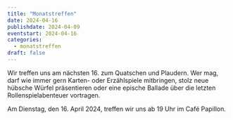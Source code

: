 ```yaml
---
title: "Monatstreffen"
date: 2024-04-16
publishdate: 2024-04-09
eventstart: 2024-04-16
categories:
  - monatstreffen 
draft: false
---
```


Wir treffen uns am nächsten 16. zum Quatschen und Plaudern. Wer mag, darf wie immer gern Karten- oder Erzählspiele mitbringen, stolz neue hübsche Würfel präsentieren oder eine epische Ballade über die letzten Rollenspielabenteuer vortragen.


Am Dienstag, den 16. April 2024, treffen wir uns ab 19 Uhr im Café Papillon.

